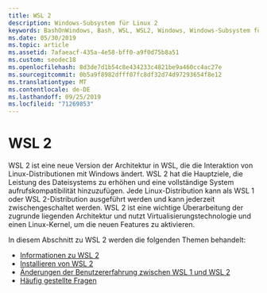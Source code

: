 ```yaml
---
title: WSL 2
description: Windows-Subsystem für Linux 2
keywords: BashOnWindows, Bash, WSL, WSL2, Windows, Windows-Subsystem für Linux, Windows-Subsystem, Ubuntu, Debian, Suse, Windows 10, Installation, installieren
ms.date: 05/30/2019
ms.topic: article
ms.assetid: 7afaeacf-435a-4e58-bff0-a9f0d75b8a51
ms.custom: seodec18
ms.openlocfilehash: 8d3de7d1b54c8e434233c4821be9a460cc4ac27e
ms.sourcegitcommit: 0b5a9f8982dfff07fc8df32d74d97293654f8e12
ms.translationtype: MT
ms.contentlocale: de-DE
ms.lasthandoff: 09/25/2019
ms.locfileid: "71269853"
---
```

# <a name="wsl-2"></a>WSL 2

WSL 2 ist eine neue Version der Architektur in WSL, die die Interaktion von Linux-Distributionen mit Windows ändert. WSL 2 hat die Hauptziele, die Leistung des Dateisystems zu erhöhen und eine vollständige System aufrufskompatibilität hinzuzufügen. Jede Linux-Distribution kann als WSL 1 oder WSL 2-Distribution ausgeführt werden und kann jederzeit zwischengeschaltet werden. WSL 2 ist eine wichtige Überarbeitung der zugrunde liegenden Architektur und nutzt Virtualisierungstechnologie und einen Linux-Kernel, um die neuen Features zu aktivieren.

In diesem Abschnitt zu WSL 2 werden die folgenden Themen behandelt:

* [Informationen zu WSL 2](./wsl2-about.md)
* [Installieren von WSL 2](./wsl2-install.md)
* [Änderungen der Benutzererfahrung zwischen WSL 1 und WSL 2](./wsl2-ux-changes.md)
* [Häufig gestellte Fragen](./wsl2-faq.md)